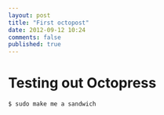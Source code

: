 ```yaml
---
layout: post
title: "First octopost"
date: 2012-09-12 10:24
comments: false
published: true
---
```


# Testing out Octopress

```
$ sudo make me a sandwich
```
